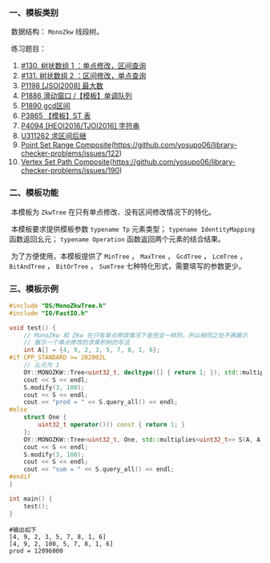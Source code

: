 ### 一、模板类别

​	数据结构： `MonoZkw` 线段树。

​	练习题目：

1. [#130. 树状数组 1 ：单点修改，区间查询](https://loj.ac/p/130)
2. [#131. 树状数组 2 ：区间修改，单点查询](https://loj.ac/p/131)
3. [P1198 [JSOI2008] 最大数](https://www.luogu.com.cn/problem/P1198)
4. [P1886 滑动窗口 /【模板】单调队列](https://www.luogu.com.cn/problem/P1886)
5. [P1890 gcd区间](https://www.luogu.com.cn/problem/P1890)
6. [P3865 【模板】ST 表](https://www.luogu.com.cn/problem/P3865)
7. [P4094 [HEOI2016/TJOI2016] 字符串](https://www.luogu.com.cn/problem/P4094)
8. [U311262 求区间后继](https://www.luogu.com.cn/problem/U311262)
9. [Point Set Range Composite](https://judge.yosupo.jp/problem/point_set_range_composite)(https://github.com/yosupo06/library-checker-problems/issues/122)
10. [Vertex Set Path Composite](https://judge.yosupo.jp/problem/vertex_set_path_composite)(https://github.com/yosupo06/library-checker-problems/issues/190)

### 二、模板功能


​		本模板为 `ZkwTree` 在只有单点修改、没有区间修改情况下的特化。

​		本模板要求提供模板参数 `typename Tp` 元素类型； `typename IdentityMapping` 函数返回幺元； `typename Operation`  函数返回两个元素的结合结果。

​		为了方便使用，本模板提供了 `MinTree` ， `MaxTree` ， `GcdTree` ， `LcmTree` ， `BitAndTree` ， `BitOrTree` ， `SumTree` 七种特化形式，需要填写的参数更少。


### 三、模板示例

```c++
#include "DS/MonoZkwTree.h"
#include "IO/FastIO.h"

void test() {
    // MonoZkw 和 Zkw 在只有单点修改情况下是完全一样的，所以相同之处不再展示
    // 展示一个单点修改的求乘积树的写法
    int A[] = {4, 9, 2, 3, 5, 7, 8, 1, 6};
#if CPP_STANDARD >= 202002L
    // 幺元为 1
    OY::MONOZKW::Tree<uint32_t, decltype([] { return 1; }), std::multiplies<uint32_t>> S(A, A + 9);
    cout << S << endl;
    S.modify(3, 100);
    cout << S << endl;
    cout << "prod = " << S.query_all() << endl;
#else
    struct One {
        uint32_t operator()() const { return 1; }
    };
    OY::MONOZKW::Tree<uint32_t, One, std::multiplies<uint32_t>> S(A, A + 9);
    cout << S << endl;
    S.modify(3, 100);
    cout << S << endl;
    cout << "sum = " << S.query_all() << endl;
#endif
}

int main() {
    test();
}
```

```
#输出如下
[4, 9, 2, 3, 5, 7, 8, 1, 6]
[4, 9, 2, 100, 5, 7, 8, 1, 6]
prod = 12096000

```

